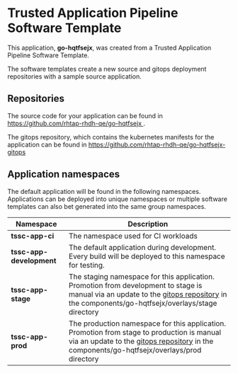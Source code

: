 # Trusted Application Pipeline Software Template

This application, **go-hqtfsejx**, was created from a Trusted Application Pipeline Software Template.

The software templates create a new source and gitops deployment repositories with a sample source application. 

## Repositories

The source code for your application can be found in [https://github.com/rhtap-rhdh-qe/go-hqtfsejx ](https://github.com/rhtap-rhdh-qe/go-hqtfsejx ).
 
The gitops repository, which contains the kubernetes manifests for the application can be found in 
[https://github.com/rhtap-rhdh-qe/go-hqtfsejx-gitops ](https://github.com/rhtap-rhdh-qe/go-hqtfsejx-gitops ) 

## Application namespaces 

The default application will be found in the following namespaces. Applications can be deployed into unique namespaces or multiple software templates can also bet generated into the same group namespaces.  

|  Namespace   |  Description   |  
| -------- | -------- |
| **tssc-app-ci** | The namespace used for CI workloads |
| **tssc-app-development** | The default application during development. Every build will be deployed to this namespace for testing. |
| **tssc-app-stage** | The staging namespace for this application. Promotion from development to stage is manual via an update to the [gitops repository](https://github.com/rhtap-rhdh-qe/go-hqtfsejx-gitops ) in the components/go-hqtfsejx/overlays/stage directory |
| **tssc-app-prod** | The production namespace for this application. Promotion from stage to production is manual via an update to the [gitops repository](https://github.com/rhtap-rhdh-qe/go-hqtfsejx-gitops ) in the components/go-hqtfsejx/overlays/prod directory |
